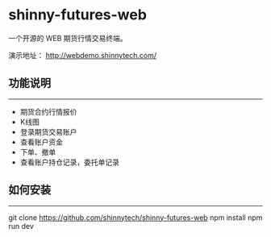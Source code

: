 # shinny-futures-web

一个开源的 WEB 期货行情交易终端。

演示地址： http://webdemo.shinnytech.com/

## 功能说明
-----------------------

* 期货合约行情报价
* K线图
* 登录期货交易账户
* 查看账户资金
* 下单、撤单
* 查看账户持仓记录，委托单记录


## 如何安装
-----------------------

git clone https://github.com/shinnytech/shinny-futures-web
npm install
npm run dev

